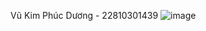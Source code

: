 Vũ Kim Phúc Dương - 22810301439
![image](https://github.com/user-attachments/assets/1246cce1-c1cd-497a-9a67-99f18d654f38)
